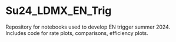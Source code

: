 # Su24_LDMX_EN_Trig
Repository for notebooks used to develop EN trigger summer 2024. 
Includes code for rate plots, comparisons, efficiency plots.
